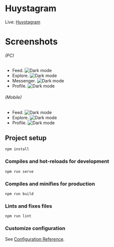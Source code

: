 # **Huystagram**
Live: [Huystagram](https://huystagram.netlify.app/)

# Screenshots

###### _(PC)_

-   Feed.
![Dark mode](https://lh3.googleusercontent.com/u/0/drive-viewer/AAOQEOTqlXk-1KKUMb42Nd4lIwegYVscOSKvTgTpM08HJmRJtGZy2ALq92dKsfZrGt3mjAA8AxTvDooNFbFoTy0Qc32xQaup=w1920-h975)
-   Explore.
![Dark mode](https://lh3.googleusercontent.com/u/0/drive-viewer/AAOQEOSscrfGZoVRa4JhN0Bs5-6ve4WUhNDrcwXXtgHcJ70eiSJyMsQAPLRATnmh4Ppp0wDAo9m8OK0BYx7p189GuYo72HIl=w1920-h975)
-   Messenger.
![Dark mode](https://lh3.googleusercontent.com/u/0/drive-viewer/AAOQEOQhZIHHBHObugg0tHlpnU-7kh-U7ZeTwdwzH4JL5QMSxxcmIxfTykgkuJpiElR1AWClwNQVgm57BuMSOmYLG_pIOzqg=w1920-h975)
-   Profile.
![Dark mode](https://lh3.googleusercontent.com/u/0/drive-viewer/AAOQEOSCBEecvONHspAzZZEwHVH5vBhgoONLpev-Ocp1v7iutWV4_8pPmuW077_TXi-yOpZlE6Dl2FMX6deG2zlEOpiBTt4PYw=w1920-h975)

###### _(Mobile)_

-   Feed.
![Dark mode](https://lh3.googleusercontent.com/u/0/drive-viewer/AAOQEORzLQ3dfYsV_ChnDDdtIwuTVmwJyeNKrNYwYN6XdB-EJ4otJcGBg3jUpqOHMkm7zoau0qNZnHhc9grr3zIymg9m0ep1QA=w1920-h975)
-   Explore.
![Dark mode](https://lh3.googleusercontent.com/u/0/drive-viewer/AAOQEOTK65gDmr1P32POL4K5ZBGx4e8j7Oe2avfkKfjzM3IxQWTpZFHRdncDs9pjzl00THnmsMUApgR-IOHIfbNIXe7Hs5nXJQ=w1920-h975)
-   Profile.
![Dark mode](https://lh3.googleusercontent.com/u/0/drive-viewer/AAOQEOQH0bW4WlqZ3Vc24kBmPyeBmJn9hq_MPj4E07eubiYy8g720feNCxbgvE5W8Mu03BydSD1IsQpzqe7J1Tu36PiB1jM-=w1920-h975)

## Project setup
```
npm install
```

### Compiles and hot-reloads for development
```
npm run serve
```

### Compiles and minifies for production
```
npm run build
```

### Lints and fixes files
```
npm run lint
```

### Customize configuration
See [Configuration Reference](https://cli.vuejs.org/config/).

